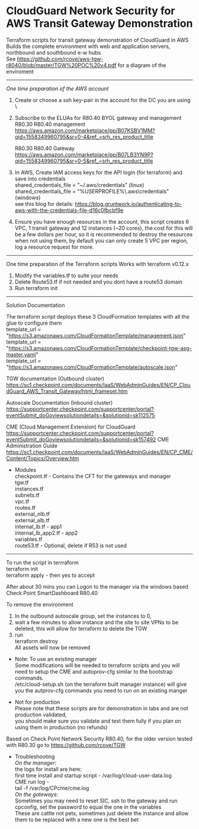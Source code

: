 # CloudGuard Network Security for AWS Transit Gateway Demonstration 

Terraform scripts for transit gateway demonstration of CloudGuard in AWS \
Builds the complete environment with web and application servers, northbound and southbound e-w hubs \
See https://github.com/rcove/aws-tgw-r8040/blob/master/TGW%20POC%20v4.pdf for a diagram of the enviroment


---------------------------------------------------------------
*One time preparation of the AWS account*
1.	Create or choose a ssh key-pair in the account for the DC you are using \
2.	Subscribe to the ELUAs for R80.40 BYOL gateway and management \
    R80.30 R80.40 management \
    https://aws.amazon.com/marketplace/pp/B07KSBV1MM?qid=1558349960795&sr=0-4&ref_=srh_res_product_title

    R80.30 R80.40 Gateway \
    https://aws.amazon.com/marketplace/pp/B07LB3YN9P?qid=1558349960795&sr=0-5&ref_=srh_res_product_title

3.	In AWS, Create IAM access keys for the API login (for terraform) and save into credentials \
      shared_credentials_file = "~/.aws/credentials"  (linux) \
      shared_credentials_file = "%USERPROFILE%\\.aws\\credentials"  (windows) \
      see this blog for details: https://blog.gruntwork.io/authenticating-to-aws-with-the-credentials-file-d16c0fbcbf9e
      
4.  Ensure you have enough resources in the account, this script creates 6 VPC, 1 transit gateway and 12 instances (~20 cores), the cost for this will be a few dollars per hour, so it is recommended to destroy the resources when not using them, by default you can only create 5 VPC per region, log a resource request for more. 

----------------------------------------------------------------

One time preparation of the Terraform scripts 
Works with terraform v0.12.x 
1. Modify the variables.tf to suite your needs   
2. Delete Route53.tf if not needed and you dont have a route53 domain 
3. Run terraform init 

------------------------------------------------------------------

Solution Documentation   

The terraform script deploys these 3 CloudFormation templates with all the glue to configure them \
  template_url        = "https://s3.amazonaws.com/CloudFormationTemplate/management.json" \
  template_url        = "https://s3.amazonaws.com/CloudFormationTemplate/checkpoint-tgw-asg-master.yaml" \
  template_url        = "https://s3.amazonaws.com/CloudFormationTemplate/autoscale.json" 

TGW documentation (Outbound cluster) \
https://sc1.checkpoint.com/documents/IaaS/WebAdminGuides/EN/CP_CloudGuard_AWS_Transit_Gateway/html_frameset.htm

Autoscale Documentation (Inbound cluster) \
https://supportcenter.checkpoint.com/supportcenter/portal?eventSubmit_doGoviewsolutiondetails=&solutionid=sk112575   

CME (Cloud Management Extension) for CloudGuard \
https://supportcenter.checkpoint.com/supportcenter/portal?eventSubmit_doGoviewsolutiondetails=&solutionid=sk157492
CME Administration Guide \
https://sc1.checkpoint.com/documents/IaaS/WebAdminGuides/EN/CP_CME/Content/Topics/Overview.htm

* Modules  \
  checkpoint.tf   - Contains the CFT for the gateways and manager\
  tgw.tf\
  instances.tf\
  subnets.tf\
  vpc.tf\
  routes.tf\
  external_nlb.tf\
  external_alb.tf\
  internal_lb.tf        - app1\
  internal_lb_app2.tf   - app2\
  variables.tf\
  route53.tf        - Optional, delete if R53 is not used  

-------------------------------------------------------------------

To run the script in terrraform  
    terraform init\
    terraform apply - then yes to accept 

After about 30 mins you can Logon to the manager via the windows based Check Point SmartDashboard R80.40

To remove the environment

1. In the outbound autoscale group, set the instances to 0, 
2. wait a few minutes to allow instance and the site to site VPNs to be deleted, this will allow for terraform to delete the TGW 
3. run\
   terraform destroy \
 All assets will now be removed 

* Note: To use an existing manager \
Some modifications will be needed to terraform scripts and you will need to setup the CME and autoprov-cfg similar to the bootstrap commands.\
/etc/cloud-setup.sh (on the terraform built manager instance) will give you the autprov-cfg commands you need to run on an existing manger 

* Not for production \
Please note that these scripts are for demonstration in labs and are not production validated, \
you should make sure you validate and test them fully if you plan on using them in production (no refunds) 

Based on Check Point Network Security R80.40, for the older version tested with R80.30 go to https://github.com/rcove/TGW 

* Troubleshooting \
*On the manager:* \
 the logs for install are here: \
    first time install and startup script - /var/log/cloud-user-data.log \
 CME run log - \
    tail -f /var/log/CPcme/cme.log \
    *On the gateways:* \
    Sometimes you may need to reset SIC, ssh to the gateway and run cpconfig, set the password to equal the one in the variables \
    These are cattle not pets, sometimes just delete the instance and allow them to be replaced with a new one is the best bet
